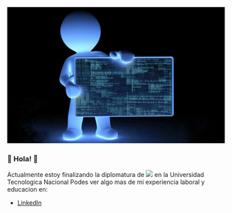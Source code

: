 <body>
  <img class="bg" src="/img/fondo.jpg" />
</body>

### 👋 Hola! 👋

Actualmente estoy finalizando la diplomatura de ![](https://img.shields.io/badge/-Python-lightgrey) en la Universidad Tecnologica Nacional
Podes ver algo mas de mi experiencia laboral y educacion en:

 - [LinkedIn](www.linkedin.com/in/fernando-etchegaray-67b72842)

